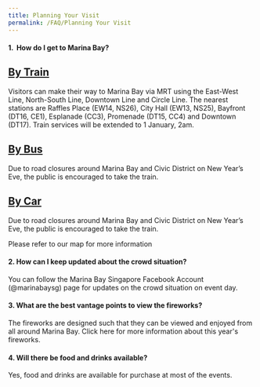```yaml
---
title: Planning Your Visit
permalink: /FAQ/Planning Your Visit
---
```


#### 1.  How do I get to Marina Bay? 

## <ins>By Train</ins>
Visitors can make their way to Marina Bay via MRT using the East-West Line, North-South Line, Downtown Line and Circle Line. The nearest stations are Raffles Place (EW14, NS26), City Hall (EW13, NS25), Bayfront (DT16, CE1), Esplanade (CC3), Promenade (DT15, CC4) and Downtown (DT17). Train services will be extended to 1 January, 2am. 

## <ins>By Bus</ins>
Due to road closures around Marina Bay and Civic District on New Year’s Eve, the public is encouraged to take the train. 

## <ins>By Car</ins>
Due to road closures around Marina Bay and Civic District on New Year’s Eve, the public is encouraged to take the train. 

Please refer to our map for more information 

#### 2. How can I keep updated about the crowd situation? 

You can follow the Marina Bay Singapore Facebook Account (@marinabaysg) page for updates on the crowd situation on event day.

#### 3. What are the best vantage points to view the fireworks? 

The fireworks are designed such that they can be viewed and enjoyed from all around Marina Bay. Click here for more information about this year's fireworks.  

#### 4. Will there be food and drinks available?

Yes, food and drinks are available for purchase at most of the events.  
